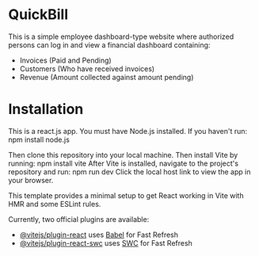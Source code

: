 # QuickBill

This is a simple employee dashboard-type website where authorized persons can log in and view a financial dashboard containing:
- Invoices (Paid and Pending) 
- Customers (Who have received invoices)
- Revenue (Amount collected against amount pending)

<h1>Installation</h1>
This is a react.js app. You must have Node.js installed. If you haven't run:
                        npm install node.js

Then clone this repository into your local machine. Then install Vite by running:
    npm install vite
After Vite is installed, navigate to the project's repository and run:
    npm run dev
Click the local host link to view the app in your browser.

This template provides a minimal setup to get React working in Vite with HMR and some ESLint rules.

Currently, two official plugins are available:

- [@vitejs/plugin-react](https://github.com/vitejs/vite-plugin-react/blob/main/packages/plugin-react/README.md) uses [Babel](https://babeljs.io/) for Fast Refresh
- [@vitejs/plugin-react-swc](https://github.com/vitejs/vite-plugin-react-swc) uses [SWC](https://swc.rs/) for Fast Refresh
